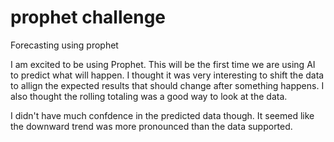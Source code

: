 # prophet challenge
Forecasting using prophet

I am excited to be using Prophet.  This will be the first time we are using AI to predict what will happen.   I thought it was very interesting to shift the data to allign the expected results that should change after something happens.   I also thought the rolling totaling was a good way to look at the data.

I didn't have much confdence in the predicted data though.  It seemed like the downward trend was more pronounced than the data supported.
